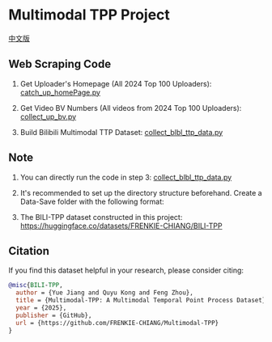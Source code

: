 # Multimodal TPP Project

[中文版](README_cn.md)

## Web Scraping Code
1. Get Uploader's Homepage (All 2024 Top 100 Uploaders):
<a href='https://github.com/FRENKIE-CHIANG/Multimodal-TTP/blob/main/Dataset-Construction/video_author_details/catch_up_homePage.py'>catch_up_homePage.py</a>

2. Get Video BV Numbers (All videos from 2024 Top 100 Uploaders):
<a href='https://github.com/FRENKIE-CHIANG/Multimodal-TTP/blob/main/Dataset-Construction/video_author_details/collect_up_bv.py'>collect_up_bv.py</a>

3. Build Bilibili Multimodal TTP Dataset:
<a href='https://github.com/FRENKIE-CHIANG/Multimodal-TTP/blob/main/Dataset-Construction/collect_blbl_ttp_data.py'>collect_blbl_ttp_data.py</a>

## Note
1. You can directly run the code in step 3:
<a href='https://github.com/FRENKIE-CHIANG/Multimodal-TTP/blob/main/Dataset-Construction/collect_blbl_ttp_data.py'>collect_blbl_ttp_data.py</a>

2. It's recommended to set up the directory structure beforehand. Create a Data-Save folder with the following format:
3. The BILI-TPP dataset constructed in this project:
   https://huggingface.co/datasets/FRENKIE-CHIANG/BILI-TPP

## Citation
If you find this dataset helpful in your research, please consider citing:
```bibtex
@misc{BILI-TPP,
  author = {Yue Jiang and Quyu Kong and Feng Zhou},
  title = {Multimodal-TPP: A Multimodal Temporal Point Process Dataset},
  year = {2025},
  publisher = {GitHub},
  url = {https://github.com/FRENKIE-CHIANG/Multimodal-TPP}
}
```
